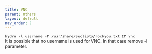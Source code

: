 ```yaml
---
title: VNC
parent: Others
layout: default
nav_order: 5
---
```


`hydra -l username -P /usr/share/seclists/rockyou.txt IP vnc`\
It is possible that no username is used for VNC. In that case remove -l parameter.